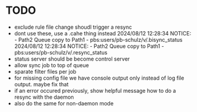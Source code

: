 # TODO

- exclude rule file change shoudl trigger a resync
- dont use these, use a .cahe thing instead
  2024/08/12 12:28:34 NOTICE: - Path2 Queue copy to Path1 - pbs:users/pb-schulz/v/.bisync_status
  2024/08/12 12:28:34 NOTICE: - Path2 Queue copy to Path1 - pbs:users/pb-schulz/v/.resync_status
- status server should be become control server
- allow sync job to top of queue
- sparate filter files per job
- for missing config file we have console output only instead of log file output. maybe fix that
- if an error occured previously, show helpful message how to do a resync with the daemon
- also do the same for non-daemon mode
